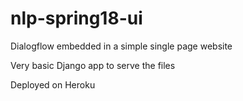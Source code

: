 # nlp-spring18-ui
Dialogflow embedded in a simple single page website

Very basic Django app to serve the files

Deployed on Heroku
